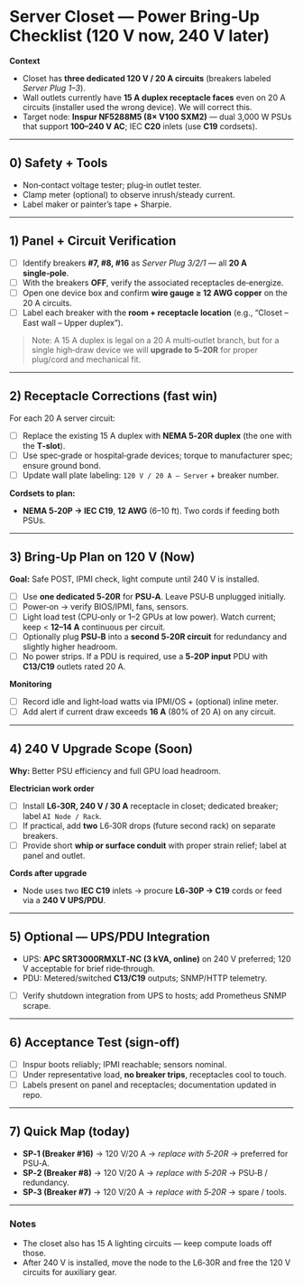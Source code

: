 

# Server Closet — Power Bring‑Up Checklist (120 V now, 240 V later)

**Context**
- Closet has **three dedicated 120 V / 20 A circuits** (breakers labeled *Server Plug 1–3*).
- Wall outlets currently have **15 A duplex receptacle faces** even on 20 A circuits (installer used the wrong device). We will correct this.
- Target node: **Inspur NF5288M5 (8× V100 SXM2)** — dual 3,000 W PSUs that support **100–240 V AC**; IEC **C20** inlets (use **C19** cordsets).

---
## 0) Safety + Tools
- Non‑contact voltage tester; plug‑in outlet tester.
- Clamp meter (optional) to observe inrush/steady current.
- Label maker or painter’s tape + Sharpie.

---
## 1) Panel + Circuit Verification
- [ ] Identify breakers **#7, #8, #16** as *Server Plug 3/2/1* — all **20 A single‑pole**.
- [ ] With the breakers **OFF**, verify the associated receptacles de‑energize.
- [ ] Open one device box and confirm **wire gauge ≥ 12 AWG copper** on the 20 A circuits.
- [ ] Label each breaker with the **room + receptacle location** (e.g., “Closet – East wall – Upper duplex”).

> Note: A 15 A duplex is legal on a 20 A multi‑outlet branch, but for a single high‑draw device we will **upgrade to 5‑20R** for proper plug/cord and mechanical fit.

---
## 2) Receptacle Corrections (fast win)
For each 20 A server circuit:
- [ ] Replace the existing 15 A duplex with **NEMA 5‑20R duplex** (the one with the **T‑slot**).
- [ ] Use spec‑grade or hospital‑grade devices; torque to manufacturer spec; ensure ground bond.
- [ ] Update wall plate labeling: `120 V / 20 A – Server` + breaker number.

**Cordsets to plan:**
- **NEMA 5‑20P → IEC C19**, **12 AWG** (6–10 ft). Two cords if feeding both PSUs.

---
## 3) Bring‑Up Plan on 120 V (Now)
**Goal:** Safe POST, IPMI check, light compute until 240 V is installed.

- [ ] Use **one dedicated 5‑20R** for **PSU‑A**. Leave PSU‑B unplugged initially.
- [ ] Power‑on → verify BIOS/IPMI, fans, sensors.
- [ ] Light load test (CPU‑only or 1–2 GPUs at low power). Watch current; keep < **12–14 A** continuous per circuit.
- [ ] Optionally plug **PSU‑B** into a **second 5‑20R circuit** for redundancy and slightly higher headroom.
- [ ] No power strips. If a PDU is required, use a **5‑20P input** PDU with **C13/C19** outlets rated 20 A.

**Monitoring**
- [ ] Record idle and light‑load watts via IPMI/OS + (optional) inline meter.
- [ ] Add alert if current draw exceeds **16 A** (80% of 20 A) on any circuit.

---
## 4) 240 V Upgrade Scope (Soon)
**Why:** Better PSU efficiency and full GPU load headroom.

**Electrician work order**
- [ ] Install **L6‑30R, 240 V / 30 A** receptacle in closet; dedicated breaker; label `AI Node / Rack`.
- [ ] If practical, add **two** L6‑30R drops (future second rack) on separate breakers.
- [ ] Provide short **whip or surface conduit** with proper strain relief; label at panel and outlet.

**Cords after upgrade**
- Node uses two **IEC C19** inlets → procure **L6‑30P → C19** cords or feed via a **240 V UPS/PDU**.

---
## 5) Optional — UPS/PDU Integration
- UPS: **APC SRT3000RMXLT‑NC (3 kVA, online)** on 240 V preferred; 120 V acceptable for brief ride‑through.
- PDU: Metered/switched **C13/C19** outputs; SNMP/HTTP telemetry.
- [ ] Verify shutdown integration from UPS to hosts; add Prometheus SNMP scrape.

---
## 6) Acceptance Test (sign‑off)
- [ ] Inspur boots reliably; IPMI reachable; sensors nominal.
- [ ] Under representative load, **no breaker trips**, receptacles cool to touch.
- [ ] Labels present on panel and receptacles; documentation updated in repo.

---
## 7) Quick Map (today)
- **SP‑1 (Breaker #16)** → 120 V/20 A → *replace with 5‑20R* → preferred for PSU‑A.
- **SP‑2 (Breaker #8)**  → 120 V/20 A → *replace with 5‑20R* → PSU‑B / redundancy.
- **SP‑3 (Breaker #7)**  → 120 V/20 A → *replace with 5‑20R* → spare / tools.

---
### Notes
- The closet also has 15 A lighting circuits — keep compute loads off those.
- After 240 V is installed, move the node to the L6‑30R and free the 120 V circuits for auxiliary gear.